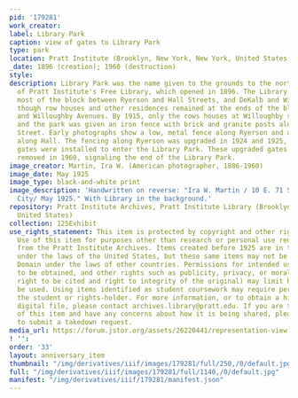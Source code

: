 ```yaml
---
pid: '179281'
work_creator:
label: Library Park
caption: view of gates to Library Park
type: park
location: Pratt Institute (Brooklyn, New York, New York, United States)
_date: 1896 (creation); 1960 (destruction)
style:
description: Library Park was the name given to the grounds to the north and south
  of Pratt Institute's Free Library, which opened in 1896. The Library Park took up
  most of the block between Ryerson and Hall Streets, and DeKalb and Willoughby Avenues,
  though row houses and other residences remained at the ends of the block along DeKalb
  and Willoughby Avenues. By 1915, only the rows houses at Willoughby still stood
  and the park was given an iron fence with brick and granite posts along Ryerson
  Street. Early photographs show a low, metal fence along Ryerson and a taller fence
  along Hall. The fencing along Ryerson was upgraded in 1924 and 1925, when ornate
  gates were installed to enter the Library Park. These upgraded gates were eventually
  removed in 1960, signaling the end of the Library Park.
image_creator: Martin, Ira W. (American photographer, 1886-1960)
image_date: May 1925
image_type: black-and-white print
image_description: 'Handwritten on reverse: "Ira W. Martin / 10 E. 71 St. / New York
  City/ May 1925." With Library in the background.'
repository: Pratt Institute Archives, Pratt Institute Library (Brooklyn, New York,
  United States)
collection: 125Exhibit
use_rights_statement: This item is protected by copyright and other rights and restrictions.
  Use of this item for purposes other than research or personal use requires permission
  from the Pratt Institute Archives. Items created before 1925 are in the Public Domain
  under the laws of the United States, but these same items may not be in the Public
  Domain under the laws of other countries. Permissions for intended uses may need
  to be obtained, and other rights such as publicity, privacy, or moral rights (e.g.
  right to be cited and right to integrity of the original) may limit how items can
  be used. Using items identified as student coursework may require permission from
  the student or rights-holder. For more information, or to obtain a high resolution
  digital file, please contact archives.library@pratt.edu. If you are the rights-holder
  of this item and have any concerns about how it is being shared, please visit https://libguides.pratt.edu/archives/takedown
  to submit a takedown request.
media_url: https://forum.jstor.org/assets/26220441/representation-view
! '':
order: '33'
layout: anniversary_item
thumbnail: "/img/derivatives/iiif/images/179281/full/250,/0/default.jpg"
full: "/img/derivatives/iiif/images/179281/full/1140,/0/default.jpg"
manifest: "/img/derivatives/iiif/179281/manifest.json"
---
```


